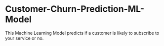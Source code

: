# Customer-Churn-Prediction-ML-Model
This Machine Learning Model predicts if a customer is likely to subscribe to your service or no.
